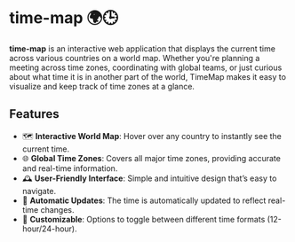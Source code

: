 # time-map 🌍🕒

**time-map** is an interactive web application that displays the current time across various countries on a world map. Whether you're planning a meeting across time zones, coordinating with global teams, or just curious about what time it is in another part of the world, TimeMap makes it easy to visualize and keep track of time zones at a glance.

## Features
- 🗺️ **Interactive World Map**: Hover over any country to instantly see the current time.
- 🌐 **Global Time Zones**: Covers all major time zones, providing accurate and real-time information.
- 🕰️ **User-Friendly Interface**: Simple and intuitive design that’s easy to navigate.
- 🔄 **Automatic Updates**: The time is automatically updated to reflect real-time changes.
- 🎨 **Customizable**: Options to toggle between different time formats (12-hour/24-hour).
